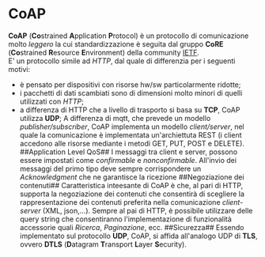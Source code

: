 # CoAP #
**CoAP** (**Co**strained **A**pplication **P**rotocol) è un protocollo di comunicazione molto *leggero* 
la cui standardizzazione è seguita dal gruppo **CoRE** (**Co**strained **R**esource **E**nvironment) della community [IETF](https://www.ietf.org/).  
E' un protocollo simile ad *HTTP*, dal quale di differenzia per i seguenti motivi:
* è pensato per dispositivi con risorse hw/sw particolarmente ridotte;
* i pacchetti di dati scambiati sono di dimensioni molto minori di quelli utilizzati con *HTTP*;
* a differenza di HTTP che a livello di trasporto si basa su **TCP**, CoAP utilizza **UDP**;
A differenza di mqtt, che prevede un modello *publisher/subscriber*, CoAP implementa un modello *client/server*, nel quale la comunicazione è implementata un'archiettuta REST (i client accedono alle risorse mediante i metodi GET, PUT, POST e DELETE).  
##Application Level QoS##
I messaggi tra client e server, possono essere impostati come *confirmable* e *nonconfirmable*. All'invio dei messaggi del primo tipo deve sempre corrispondere un *Acknowledgment* che ne garantisce la ricezione
##Negoziazione dei contenuti##
Caratteristica inteesante di CoAP è che, al pari di HTTP, supporta la negoziazione dei contenuti che consentirà di scegliere la rappresentazione dei contenuti preferita nella comunicazione *client-server* (XML, json,...). Sempre al pai di HTTP, è possibile utilizzare delle query string che consentiranno l'implementazione di funzionalità accessorie quali *Ricerca*, *Paginazione*, ecc.
##Sicurezza##
Essendo implementato sul protocollo **UDP**, CoAP, si affida all'analogo UDP di **TLS**, ovvero **DTLS** (**D**atagram **T**ransport **L**ayer **S**ecurity).
